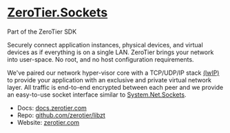 [ZeroTier.Sockets](https://www.zerotier.com)
=====
Part of the ZeroTier SDK

Securely connect application instances, physical devices, and virtual devices as if everything is on a single LAN. ZeroTier brings your network into user-space. No root, and no host configuration requirements.

We've paired our network hyper-visor core with a TCP/UDP/IP stack [(lwIP)](https://en.wikipedia.org/wiki/LwIP) to provide your application with an exclusive and private virtual network layer. All traffic is end-to-end encrypted between each peer and we provide an easy-to-use socket interface similar to [System.Net.Sockets](https://docs.microsoft.com/en-us/dotnet/api/system.net.sockets.socket?view=net-5.0).

 - Docs: [docs.zerotier.com](https://docs.zerotier.com/sockets/tutorial.html)
 - Repo: [github.com/zerotier/libzt](https://github.com/zerotier/libzt)
 - Website: [zerotier.com](https://www.zerotier.com/)
